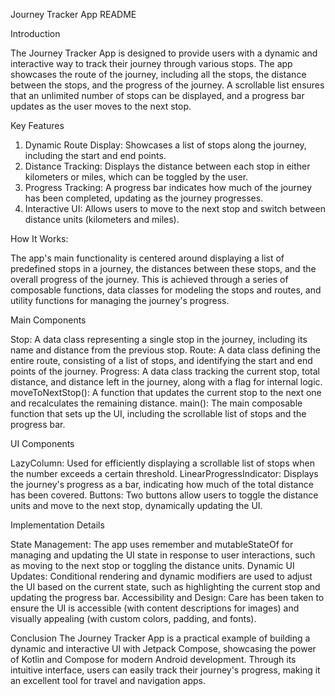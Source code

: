 Journey Tracker App README

Introduction

The Journey Tracker App is designed to provide users with a dynamic and interactive way to track their journey through various stops. The app showcases the route of the journey, including all the stops, the distance between the stops, and the progress of the journey. A scrollable list ensures that an unlimited number of stops can be displayed, and a progress bar updates as the user moves to the next stop.

Key Features
1. Dynamic Route Display: Showcases a list of stops along the journey, including the start and end points.
2. Distance Tracking: Displays the distance between each stop in either kilometers or miles, which can be toggled by the user.
3. Progress Tracking: A progress bar indicates how much of the journey has been completed, updating as the journey progresses.
4. Interactive UI: Allows users to move to the next stop and switch between distance units (kilometers and miles).

How It Works:

The app's main functionality is centered around displaying a list of predefined stops in a journey, the distances between these stops, and the overall progress of the journey. This is achieved through a series of composable functions, data classes for modeling the stops and routes, and utility functions for managing the journey's progress.

Main Components

Stop: A data class representing a single stop in the journey, including its name and distance from the previous stop.
Route: A data class defining the entire route, consisting of a list of stops, and identifying the start and end points of the journey.
Progress: A data class tracking the current stop, total distance, and distance left in the journey, along with a flag for internal logic.
moveToNextStop(): A function that updates the current stop to the next one and recalculates the remaining distance.
main(): The main composable function that sets up the UI, including the scrollable list of stops and the progress bar.

UI Components

LazyColumn: Used for efficiently displaying a scrollable list of stops when the number exceeds a certain threshold.
LinearProgressIndicator: Displays the journey's progress as a bar, indicating how much of the total distance has been covered.
Buttons: Two buttons allow users to toggle the distance units and move to the next stop, dynamically updating the UI.

Implementation Details

State Management: The app uses remember and mutableStateOf for managing and updating the UI state in response to user interactions, such as moving to the next stop or toggling the distance units.
Dynamic UI Updates: Conditional rendering and dynamic modifiers are used to adjust the UI based on the current state, such as highlighting the current stop and updating the progress bar.
Accessibility and Design: Care has been taken to ensure the UI is accessible (with content descriptions for images) and visually appealing (with custom colors, padding, and fonts).

Conclusion
The Journey Tracker App is a practical example of building a dynamic and interactive UI with Jetpack Compose, showcasing the power of Kotlin and Compose for modern Android development. Through its intuitive interface, users can easily track their journey's progress, making it an excellent tool for travel and navigation apps.

